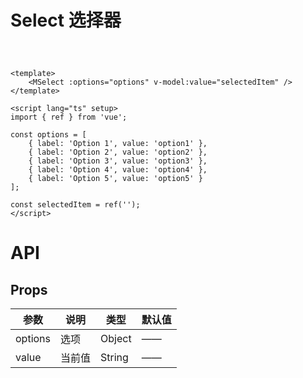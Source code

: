 # Select 选择器

<div style="margin: 60px">
    <MSelect :options="options" v-model:value="selectedItem" />
</div>

<script lang="ts" setup>
import { ref } from 'vue';

const options = [
	{ label: 'Option 1', value: 'option1' },
	{ label: 'Option 2', value: 'option2' },
	{ label: 'Option 3', value: 'option3' },
	{ label: 'Option 4', value: 'option4' },
	{ label: 'Option 5', value: 'option5' }
];

const selectedItem = ref('');
</script>

```vue
<template>
	<MSelect :options="options" v-model:value="selectedItem" />
</template>

<script lang="ts" setup>
import { ref } from 'vue';

const options = [
	{ label: 'Option 1', value: 'option1' },
	{ label: 'Option 2', value: 'option2' },
	{ label: 'Option 3', value: 'option3' },
	{ label: 'Option 4', value: 'option4' },
	{ label: 'Option 5', value: 'option5' }
];

const selectedItem = ref('');
</script>
```

# API

## Props

| 参数    | 说明   | 类型   | 默认值 |
| ------- | ------ | ------ | ------ |
| options | 选项   | Object | ——     |
| value   | 当前值 | String | ——     |

